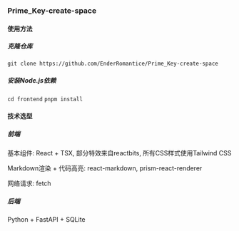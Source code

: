 ### Prime_Key-create-space

#### 使用方法

##### 克隆仓库
`git clone https://github.com/EnderRomantice/Prime_Key-create-space`

##### 安装Node.js依赖
`cd frontend`
`pnpm install`

#### 技术选型

##### 前端

基本组件: React + TSX, 部分特效来自reactbits, 所有CSS样式使用Tailwind CSS

Markdown渲染 + 代码高亮: react-markdown, prism-react-renderer

网络请求: fetch

##### 后端

Python + FastAPI + SQLite
